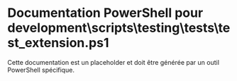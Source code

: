 # Documentation PowerShell pour development\scripts\testing\tests\test_extension.ps1

Cette documentation est un placeholder et doit être générée par un outil PowerShell spécifique.
